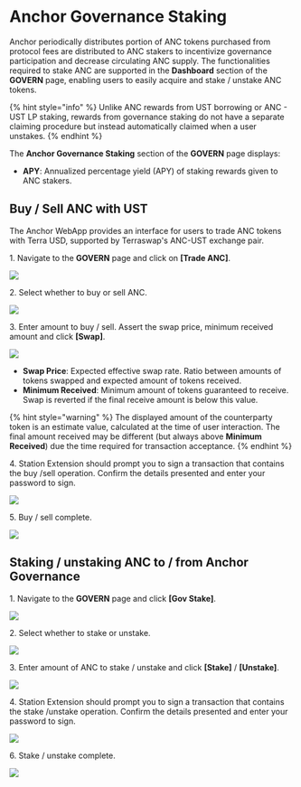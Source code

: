 # Anchor Governance Staking

Anchor periodically distributes portion of ANC tokens purchased from protocol fees are distributed to ANC stakers to incentivize governance participation and decrease circulating ANC supply. The functionalities required to stake ANC are supported in the **Dashboard** section of the **GOVERN** page, enabling users to easily acquire and stake / unstake ANC tokens.

{% hint style="info" %}
Unlike ANC rewards from UST borrowing or ANC - UST LP staking, rewards from governance staking do not have a separate claiming procedure but instead automatically claimed when a user unstakes.
{% endhint %}

The **Anchor Governance Staking** section of the **GOVERN** page displays:

* **APY**: Annualized percentage yield (APY) of staking rewards given to ANC stakers.

## Buy / Sell ANC with UST

The Anchor WebApp provides an interface for users to trade ANC tokens with Terra USD, supported by Terraswap's ANC-UST exchange pair.

1\. Navigate to the **GOVERN** page and click on **\[Trade ANC]**.

![](<../../../.gitbook/assets/Govern - staking - trade - 1.png>)

2\. Select whether to buy or sell ANC.

![](<../../../.gitbook/assets/Govern - staking - trade - 2.png>)

3\. Enter amount to buy / sell. Assert the swap price, minimum received amount and click **\[Swap]**.

![](<../../../.gitbook/assets/Govern - staking - trade - 3.png>)

* **Swap Price**: Expected effective swap rate. Ratio between amounts of tokens swapped and expected amount of tokens received.
* **Minimum Received**: Minimum amount of tokens guaranteed to receive. Swap is reverted if the final receive amount is below this value.

{% hint style="warning" %}
The displayed amount of the counterparty token is an estimate value, calculated at the time of user interaction. The final amount received may be different (but always above **Minimum Received**) due the time required for transaction acceptance.
{% endhint %}

4\. Station Extension should prompt you to sign a transaction that contains the buy /sell operation. Confirm the details presented and enter your password to sign.

![](<../../../.gitbook/assets/Govern - staking - trade - 4.png>)

5\. Buy / sell complete.

![](<../../../.gitbook/assets/Govern - staking - trade - 5.png>)

## Staking / unstaking ANC to / from Anchor Governance

1\. Navigate to the **GOVERN** page and click **\[Gov Stake]**.

![](<../../../.gitbook/assets/Govern - staking - stake -1.png>)

2\. Select whether to stake or unstake.

![](<../../../.gitbook/assets/Govern - staking - stake - 2.png>)

3\. Enter amount of ANC to stake / unstake and click **\[Stake]** / **\[Unstake]**.

![](<../../../.gitbook/assets/Govern - staking - stake - 3.png>)

4\. Station Extension should prompt you to sign a transaction that contains the stake /unstake operation. Confirm the details presented and enter your password to sign.

![](<../../../.gitbook/assets/Govern - stakiing - stake - 4.png>)

6\. Stake / unstake complete.

![](<../../../.gitbook/assets/Govern - staking - stake - 5.png>)
